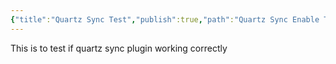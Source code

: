 ```yaml
---
{"title":"Quartz Sync Test","publish":true,"path":"Quartz Sync Enable Test.md","permalink":"/quartz-sync-enable-test/","PassFrontmatter":true}
---
```


This is to test if quartz sync plugin working correctly

